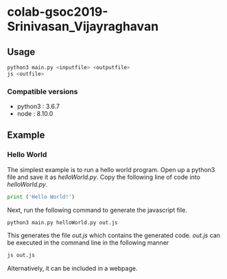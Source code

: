 # colab-gsoc2019-Srinivasan_Vijayraghavan

## Usage
~~~bash
python3 main.py <inputfile> <outputfile>
js <outfile>
~~~
### Compatible versions
- python3 : 3.6.7
- node    : 8.10.0

## Example
### Hello World

The simplest example is to run a hello world program. Open up a python3 file and save it as *helloWorld.py*.
Copy the following line of code into *helloWorld.py*.
~~~python
print ('Hello World!')
~~~

Next, run the following command to generate the javascript file.
~~~bash
python3 main.py helloWorld.py out.js
~~~
This generates the file *out.js* which contains the generated code.
*out.js* can be executed in the command line in the following manner
~~~bash
js out.js
~~~
Alternatively, it can be included in a webpage.
